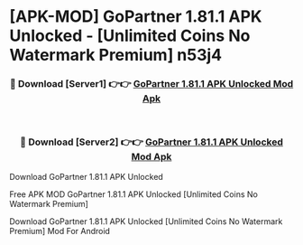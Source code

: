# [APK-MOD] GoPartner 1.81.1 APK Unlocked - [Unlimited Coins No Watermark Premium] n53j4



<div align="center">
<h3>🔴 Download [Server1] 👉👉 <a href="https://momento.my/?title=GoPartner_1.81.1_APK_Unlocked">GoPartner 1.81.1 APK Unlocked Mod Apk</a></h3><br>

<h3>🔴 Download [Server2] 👉👉 <a href="https://momento.my/?title=GoPartner_1.81.1_APK_Unlocked">GoPartner 1.81.1 APK Unlocked Mod Apk</a></h3>
</div>



Download GoPartner 1.81.1 APK Unlocked 

Free APK MOD GoPartner 1.81.1 APK Unlocked [Unlimited Coins No Watermark Premium]

Download GoPartner 1.81.1 APK Unlocked [Unlimited Coins No Watermark Premium] Mod For Android
